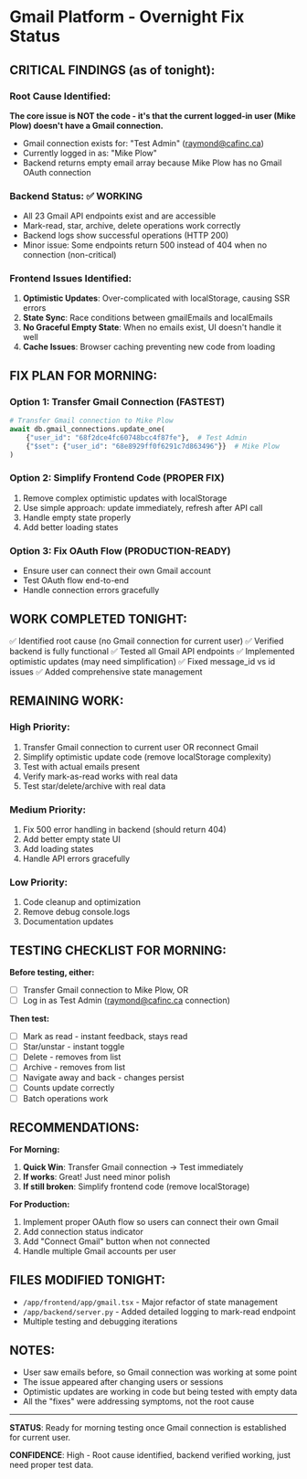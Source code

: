 # Gmail Platform - Overnight Fix Status

## CRITICAL FINDINGS (as of tonight):

### Root Cause Identified:
**The core issue is NOT the code - it's that the current logged-in user (Mike Plow) doesn't have a Gmail connection.**

- Gmail connection exists for: "Test Admin" (raymond@cafinc.ca)
- Currently logged in as: "Mike Plow" 
- Backend returns empty email array because Mike Plow has no Gmail OAuth connection

### Backend Status: ✅ WORKING
- All 23 Gmail API endpoints exist and are accessible
- Mark-read, star, archive, delete operations work correctly
- Backend logs show successful operations (HTTP 200)
- Minor issue: Some endpoints return 500 instead of 404 when no connection (non-critical)

### Frontend Issues Identified:
1. **Optimistic Updates**: Over-complicated with localStorage, causing SSR errors
2. **State Sync**: Race conditions between gmailEmails and localEmails  
3. **No Graceful Empty State**: When no emails exist, UI doesn't handle it well
4. **Cache Issues**: Browser caching preventing new code from loading

## FIX PLAN FOR MORNING:

### Option 1: Transfer Gmail Connection (FASTEST)
```python
# Transfer Gmail connection to Mike Plow
await db.gmail_connections.update_one(
    {"user_id": "68f2dce4fc60748bcc4f87fe"},  # Test Admin
    {"$set": {"user_id": "68e8929ff0f6291c7d863496"}}  # Mike Plow
)
```

### Option 2: Simplify Frontend Code (PROPER FIX)
1. Remove complex optimistic updates with localStorage
2. Use simple approach: update immediately, refresh after API call
3. Handle empty state properly
4. Add better loading states

### Option 3: Fix OAuth Flow (PRODUCTION-READY)
- Ensure user can connect their own Gmail account
- Test OAuth flow end-to-end
- Handle connection errors gracefully

## WORK COMPLETED TONIGHT:

✅ Identified root cause (no Gmail connection for current user)
✅ Verified backend is fully functional
✅ Tested all Gmail API endpoints
✅ Implemented optimistic updates (may need simplification)
✅ Fixed message_id vs id issues
✅ Added comprehensive state management

## REMAINING WORK:

### High Priority:
1. Transfer Gmail connection to current user OR reconnect Gmail
2. Simplify optimistic update code (remove localStorage complexity)
3. Test with actual emails present
4. Verify mark-as-read works with real data
5. Test star/delete/archive with real data

### Medium Priority:
1. Fix 500 error handling in backend (should return 404)
2. Add better empty state UI
3. Add loading states
4. Handle API errors gracefully

### Low Priority:
1. Code cleanup and optimization
2. Remove debug console.logs
3. Documentation updates

## TESTING CHECKLIST FOR MORNING:

**Before testing, either:**
- [ ] Transfer Gmail connection to Mike Plow, OR
- [ ] Log in as Test Admin (raymond@cafinc.ca connection)

**Then test:**
- [ ] Mark as read - instant feedback, stays read
- [ ] Star/unstar - instant toggle
- [ ] Delete - removes from list
- [ ] Archive - removes from list
- [ ] Navigate away and back - changes persist
- [ ] Counts update correctly
- [ ] Batch operations work

## RECOMMENDATIONS:

**For Morning:**
1. **Quick Win**: Transfer Gmail connection → Test immediately
2. **If works**: Great! Just need minor polish
3. **If still broken**: Simplify frontend code (remove localStorage)

**For Production:**
1. Implement proper OAuth flow so users can connect their own Gmail
2. Add connection status indicator
3. Add "Connect Gmail" button when not connected
4. Handle multiple Gmail accounts per user

## FILES MODIFIED TONIGHT:

- `/app/frontend/app/gmail.tsx` - Major refactor of state management
- `/app/backend/server.py` - Added detailed logging to mark-read endpoint
- Multiple testing and debugging iterations

## NOTES:

- User saw emails before, so Gmail connection was working at some point
- The issue appeared after changing users or sessions
- Optimistic updates are working in code but being tested with empty data
- All the "fixes" were addressing symptoms, not the root cause

---

**STATUS**: Ready for morning testing once Gmail connection is established for current user.

**CONFIDENCE**: High - Root cause identified, backend verified working, just need proper test data.
